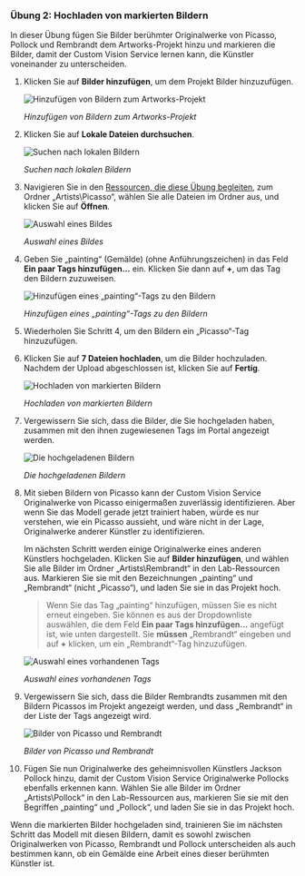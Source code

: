 ### <a name="exercise-2-upload-tagged-images"></a>Übung 2: Hochladen von markierten Bildern

In dieser Übung fügen Sie Bilder berühmter Originalwerke von Picasso, Pollock und Rembrandt dem Artworks-Projekt hinzu und markieren die Bilder, damit der Custom Vision Service lernen kann, die Künstler voneinander zu unterscheiden.
  
1. Klicken Sie auf **Bilder hinzufügen**, um dem Projekt Bilder hinzuzufügen.

    ![Hinzufügen von Bildern zum Artworks-Projekt](../images/portal-click-add-images.png)

    _Hinzufügen von Bildern zum Artworks-Projekt_ 
 
1. Klicken Sie auf **Lokale Dateien durchsuchen**.

    ![Suchen nach lokalen Bildern](../images/portal-click-browse-local-files.png)

    _Suchen nach lokalen Bildern_ 
 
1. Navigieren Sie in den [Ressourcen, die diese Übung begleiten](https://a4r.blob.core.windows.net/public/cvs-resources.zip), zum Ordner „Artists\Picasso“, wählen Sie alle Dateien im Ordner aus, und klicken Sie auf **Öffnen**.

    ![Auswahl eines Bildes](../images/fe-browse-picasso-01.png)

    _Auswahl eines Bildes_ 
 
1. Geben Sie „painting“ (Gemälde) (ohne Anführungszeichen) in das Feld **Ein paar Tags hinzufügen...** ein. Klicken Sie dann auf **+**, um das Tag den Bildern zuzuweisen.

    ![Hinzufügen eines „painting“-Tags zu den Bildern](../images/portal-add-tags-01.png)

    _Hinzufügen eines „painting“-Tags zu den Bildern_ 

1. Wiederholen Sie Schritt 4, um den Bildern ein „Picasso“-Tag hinzuzufügen.

1. Klicken Sie auf **7 Dateien hochladen**, um die Bilder hochzuladen. Nachdem der Upload abgeschlossen ist, klicken Sie auf **Fertig**.

    ![Hochladen von markierten Bildern](../images/upload-picasso-images.png)

    _Hochladen von markierten Bildern_ 

1. Vergewissern Sie sich, dass die Bilder, die Sie hochgeladen haben, zusammen mit den ihnen zugewiesenen Tags im Portal angezeigt werden.

    ![Die hochgeladenen Bildern](../images/portal-tagged-01.png)

    _Die hochgeladenen Bildern_ 

1. Mit sieben Bildern von Picasso kann der Custom Vision Service Originalwerke von Picasso einigermaßen zuverlässig identifizieren. Aber wenn Sie das Modell gerade jetzt trainiert haben, würde es nur verstehen, wie ein Picasso aussieht, und wäre nicht in der Lage, Originalwerke anderer Künstler zu identifizieren.

    Im nächsten Schritt werden einige Originalwerke eines anderen Künstlers hochgeladen. Klicken Sie auf **Bilder hinzufügen**, und wählen Sie alle Bilder im Ordner „Artists\Rembrandt“ in den Lab-Ressourcen aus. Markieren Sie sie mit den Bezeichnungen „painting“ und „Rembrandt“ (nicht „Picasso“), und laden Sie sie in das Projekt hoch.

    > Wenn Sie das Tag „painting“ hinzufügen, müssen Sie es nicht erneut eingeben. Sie können es aus der Dropdownliste auswählen, die dem Feld **Ein paar Tags hinzufügen...** angefügt ist, wie unten dargestellt. Sie **müssen** „Rembrandt“ eingeben und auf **+** klicken, um ein „Rembrandt“-Tag hinzuzufügen.

    ![Auswahl eines vorhandenen Tags](../images/select-painting-tag.png)

    _Auswahl eines vorhandenen Tags_ 

1. Vergewissern Sie sich, dass die Bilder Rembrandts zusammen mit den Bildern Picassos im Projekt angezeigt werden, und dass „Rembrandt“ in der Liste der Tags angezeigt wird.

    ![Bilder von Picasso und Rembrandt](../images/portal-tagged-02.png)

    _Bilder von Picasso und Rembrandt_ 

1. Fügen Sie nun Originalwerke des geheimnisvollen Künstlers Jackson Pollock hinzu, damit der Custom Vision Service Originalwerke Pollocks ebenfalls erkennen kann. Wählen Sie alle Bilder im Ordner „Artists\Pollock“ in den Lab-Ressourcen aus, markieren Sie sie mit den Begriffen „painting“ und „Pollock“, und laden Sie sie in das Projekt hoch.

Wenn die markierten Bilder hochgeladen sind, trainieren Sie im nächsten Schritt das Modell mit diesen Bildern, damit es sowohl zwischen Originalwerken von Picasso, Rembrandt und Pollock unterscheiden als auch bestimmen kann, ob ein Gemälde eine Arbeit eines dieser berühmten Künstler ist.